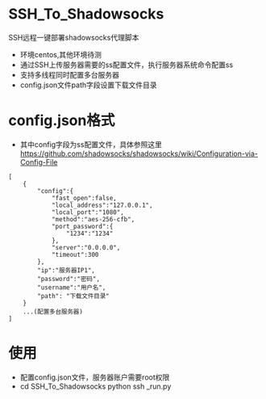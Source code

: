 # SSH_To_Shadowsocks
SSH远程一键部署shadowsocks代理脚本

* 环境centos,其他环境待测
* 通过SSH上传服务器需要的ss配置文件，执行服务器系统命令配置ss
* 支持多线程同时配置多台服务器
* config.json文件path字段设置下载文件目录

# config.json格式
* 其中config字段为ss配置文件，具体参照这里
https://github.com/shadowsocks/shadowsocks/wiki/Configuration-via-Config-File
```buildoutcfg
[
    {
        "config":{
            "fast_open":false,
            "local_address":"127.0.0.1",
            "local_port":"1080",
            "method":"aes-256-cfb",
            "port_password":{
                "1234":"1234"
            },
            "server":"0.0.0.0",
            "timeout":300
        },
        "ip":"服务器IP1",
        "password":"密码",
        "username":"用户名",
        "path": "下载文件目录"
    }
    ...(配置多台服务器)
]

```
# 使用
* 配置config.json文件，服务器账户需要root权限
* cd SSH_To_Shadowsocks
  python ssh    _run.py
  